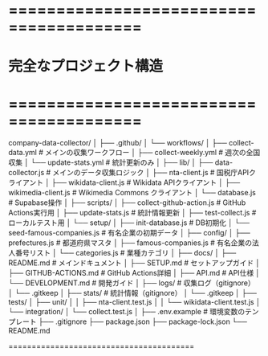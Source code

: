 # ========================================
# 完全なプロジェクト構造
# ========================================

company-data-collector/
│
├── .github/
│   └── workflows/
│       ├── collect-data.yml          # メインの収集ワークフロー
│       ├── collect-weekly.yml        # 週次の全国収集
│       └── update-stats.yml          # 統計更新のみ
│
├── lib/
│   ├── data-collector.js             # メインのデータ収集ロジック
│   ├── nta-client.js                 # 国税庁APIクライアント
│   ├── wikidata-client.js            # Wikidata APIクライアント
│   ├── wikimedia-client.js           # Wikimedia Commons クライアント
│   └── database.js                   # Supabase操作
│
├── scripts/
│   ├── collect-github-action.js      # GitHub Actions実行用
│   ├── update-stats.js               # 統計情報更新
│   ├── test-collect.js               # ローカルテスト用
│   └── setup/
│       ├── init-database.js          # DB初期化
│       └── seed-famous-companies.js  # 有名企業の初期データ
│
├── config/
│   ├── prefectures.js                # 都道府県マスタ
│   ├── famous-companies.js           # 有名企業の法人番号リスト
│   └── categories.js                 # 業種カテゴリ
│
├── docs/
│   ├── README.md                     # メインドキュメント
│   ├── SETUP.md                      # セットアップガイド
│   ├── GITHUB-ACTIONS.md             # GitHub Actions詳細
│   ├── API.md                        # API仕様
│   └── DEVELOPMENT.md                # 開発ガイド
│
├── logs/                             # 収集ログ（gitignore）
│   └── .gitkeep
│
├── stats/                            # 統計情報（gitignore）
│   └── .gitkeep
│
├── tests/
│   ├── unit/
│   │   ├── nta-client.test.js
│   │   └── wikidata-client.test.js
│   └── integration/
│       └── collect.test.js
│
├── .env.example                      # 環境変数のテンプレート
├── .gitignore
├── package.json
├── package-lock.json
└── README.md

========================================
